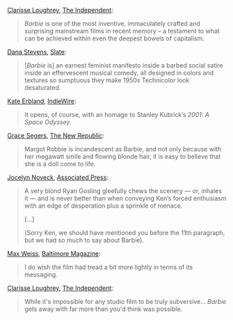 [Clarisse Loughrey](https://twitter.com/clarisselou), [The Independent](https://www.independent.co.uk/arts-entertainment/films/reviews/barbie-film-movie-review-b2380412.html):

> _Barbie_ is one of the most inventive, immaculately crafted and surprising mainstream films in recent memory – a testament to what can be achieved within even the deepest bowels of capitalism.

[Dana Stevens](https://twitter.com/thehighsign), [Slate](https://slate.com/culture/2023/07/barbie-movie-2023-margot-robbie-ryan-gosling-review.html?via=rss):

> [_Barbie_ is] an earnest feminist manifesto inside a barbed social satire inside an effervescent musical comedy, all designed in colors and textures so sumptuous they make 1950s Technicolor look desaturated.

[Kate Erbland](https://twitter.com/katerbland), [IndieWire](https://www.indiewire.com/criticism/movies/barbie-review-greta-gerwig-margot-robbie-1234885176/):

> It opens, of course, with an homage to Stanley Kubrick’s _2001: A Space Odyssey._

[Grace Segers](https://twitter.com/Grace_Segers), [The New Republic](https://newrepublic.com/article/174437/can-barbie-all-greta-gerwig-margot-robbie-movie-review):

> Margot Robbie is incandescent as Barbie, and not only because with her megawatt smile and flowing blonde hair, it is easy to believe that she is a doll come to life.

[Jocelyn Noveck](https://twitter.com/jocelynnoveckap), [Associated Press](https://apnews.com/article/barbie-barbie-movie-review-gerwig-robbie-gosling-88552e6e78b9618df9719e77fe0d494c):

> A very blond Ryan Gosling gleefully chews the scenery — or, inhales it — and is never better than when conveying Ken’s forced enthusiasm with an edge of desperation plus a sprinkle of menace.
>
> [...]
>
> (Sorry Ken, we should have mentioned you before the 11th paragraph, but we had so much to say about Barbie).

[Max Weiss](https://twitter.com/maxthegirl), [Baltimore Magazine](https://www.baltimoremagazine.com/section/artsentertainment/movie-review-barbie/):

> I do wish the film had tread a bit more lightly in terms of its messaging.

[Clarisse Loughrey](https://twitter.com/clarisselou), [The Independent](https://www.independent.co.uk/arts-entertainment/films/reviews/barbie-film-movie-review-b2380412.html):

> While it's impossible for any studio film to be truly subversive... _Barbie_ gets away with far more than you'd think was possible.
